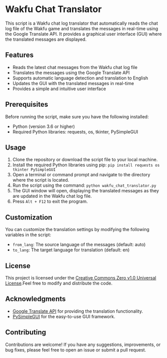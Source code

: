 # Wakfu Chat Translator

This script is a Wakfu chat log translator that automatically reads the chat log file of the Wakfu game and translates the messages in real-time using the Google Translate API. It provides a graphical user interface (GUI) where the translated messages are displayed.

## Features

- Reads the latest chat messages from the Wakfu chat log file
- Translates the messages using the Google Translate API
- Supports automatic language detection and translation to English
- Updates the GUI with the translated messages in real-time
- Provides a simple and intuitive user interface

## Prerequisites

Before running the script, make sure you have the following installed:

- Python (version 3.6 or higher)
- Required Python libraries: requests, os, tkinter, PySimpleGUI

## Usage

1. Clone the repository or download the script file to your local machine.
2. Install the required Python libraries using pip: `pip install requests os tkinter PySimpleGUI`
3. Open a terminal or command prompt and navigate to the directory where the script is located.
4. Run the script using the command: `python wakfu_chat_translator.py`
5. The GUI window will open, displaying the translated messages as they are updated in the Wakfu chat log file.
6. Press `Alt + F12` to exit the program.

## Customization

You can customize the translation settings by modifying the following variables in the script:

- `from_lang`: The source language of the messages (default: auto)
- `to_lang`: The target language for translation (default: en)

## License

This project is licensed under the [Creative Commons Zero v1.0 Universal License](LICENSE).Feel free to modify and distribute the code.


## Acknowledgments

- [Google Translate API](https://cloud.google.com/translate) for providing the translation functionality.
- [PySimpleGUI](https://github.com/PySimpleGUI/PySimpleGUI) for the easy-to-use GUI framework.

## Contributing

Contributions are welcome! If you have any suggestions, improvements, or bug fixes, please feel free to open an issue or submit a pull request.
